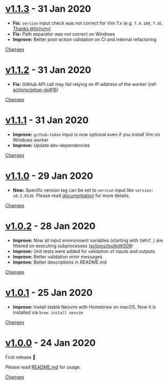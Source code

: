 <a name="v1.1.3"></a>
# [v1.1.3](https://github.com/rhysd/action-setup-vim/releases/tag/v1.1.3) - 31 Jan 2020

- **Fix:** `version` input check was not correct for Vim 7.x (e.g. `7.4.100`, `7.4`). [Thanks @itchyny!](https://github.com/rhysd/action-setup-vim/pull/1)
- **Fix:** Path separator was not correct on Windows
- **Improve:** Better post-action validation on CI and internal refactoring

[Changes][v1.1.3]


<a name="v1.1.2"></a>
# [v1.1.2](https://github.com/rhysd/action-setup-vim/releases/tag/v1.1.2) - 31 Jan 2020

- **Fix:** GitHub API call may fail relying on IP address of the worker (ref: [actions/setup-go#16](https://github.com/actions/setup-go/issues/16))

[Changes][v1.1.2]


<a name="v1.1.1"></a>
# [v1.1.1](https://github.com/rhysd/action-setup-vim/releases/tag/v1.1.1) - 31 Jan 2020

- **Improve:** `github-token` input is now optional even if you install Vim on Windows worker
- **Improve:** Update dev-dependencies

[Changes][v1.1.1]


<a name="v1.1.0"></a>
# [v1.1.0](https://github.com/rhysd/action-setup-vim/releases/tag/v1.1.0) - 29 Jan 2020

- **New:** Specific version tag can be set to `version` input like `version: v8.2.0126`. Please read [documentation](https://github.com/rhysd/action-setup-vim#readme) for more details.

[Changes][v1.1.0]


<a name="v1.0.2"></a>
# [v1.0.2](https://github.com/rhysd/action-setup-vim/releases/tag/v1.0.2) - 28 Jan 2020

- **Improve:** Now all input environment variables (starting with `INPUT_`) are filtered on executing subprocesses ([actions/toolkit#309](https://github.com/actions/toolkit/issues/309))
- **Improve:** Unit tests were added for validation of inputs and outputs
- **Improve:** Better validation error messages
- **Improve:** Better descriptions in README.md

[Changes][v1.0.2]


<a name="v1.0.1"></a>
# [v1.0.1](https://github.com/rhysd/action-setup-vim/releases/tag/v1.0.1) - 25 Jan 2020

- **Improve:** Install stable Neovim with Homebrew on macOS. Now it is installed via `brew install neovim`

[Changes][v1.0.1]


<a name="v1.0.0"></a>
# [v1.0.0](https://github.com/rhysd/action-setup-vim/releases/tag/v1.0.0) - 24 Jan 2020

First release :tada:

Please read [README.md](https://github.com/rhysd/action-setup-vim#readme) for usage.

[Changes][v1.0.0]


[v1.1.3]: https://github.com/rhysd/action-setup-vim/compare/v1.1.2...v1.1.3
[v1.1.2]: https://github.com/rhysd/action-setup-vim/compare/v1.1.1...v1.1.2
[v1.1.1]: https://github.com/rhysd/action-setup-vim/compare/v1.1.0...v1.1.1
[v1.1.0]: https://github.com/rhysd/action-setup-vim/compare/v1.0.2...v1.1.0
[v1.0.2]: https://github.com/rhysd/action-setup-vim/compare/v1.0.1...v1.0.2
[v1.0.1]: https://github.com/rhysd/action-setup-vim/compare/v1.0.0...v1.0.1
[v1.0.0]: https://github.com/rhysd/action-setup-vim/tree/v1.0.0

 <!-- Generated by changelog-from-release -->
